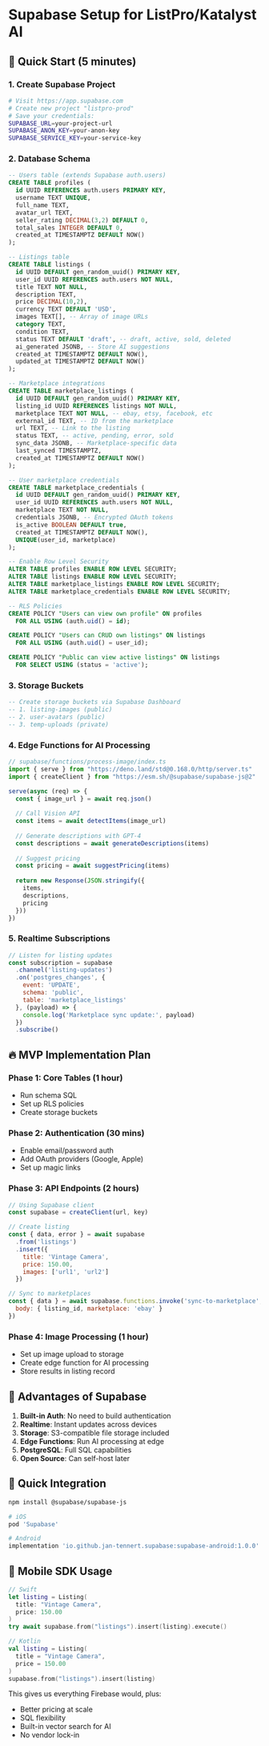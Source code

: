 # Supabase Setup for ListPro/Katalyst AI

## 🚀 Quick Start (5 minutes)

### 1. Create Supabase Project
```bash
# Visit https://app.supabase.com
# Create new project "listpro-prod"
# Save your credentials:
SUPABASE_URL=your-project-url
SUPABASE_ANON_KEY=your-anon-key
SUPABASE_SERVICE_KEY=your-service-key
```

### 2. Database Schema
```sql
-- Users table (extends Supabase auth.users)
CREATE TABLE profiles (
  id UUID REFERENCES auth.users PRIMARY KEY,
  username TEXT UNIQUE,
  full_name TEXT,
  avatar_url TEXT,
  seller_rating DECIMAL(3,2) DEFAULT 0,
  total_sales INTEGER DEFAULT 0,
  created_at TIMESTAMPTZ DEFAULT NOW()
);

-- Listings table
CREATE TABLE listings (
  id UUID DEFAULT gen_random_uuid() PRIMARY KEY,
  user_id UUID REFERENCES auth.users NOT NULL,
  title TEXT NOT NULL,
  description TEXT,
  price DECIMAL(10,2),
  currency TEXT DEFAULT 'USD',
  images TEXT[], -- Array of image URLs
  category TEXT,
  condition TEXT,
  status TEXT DEFAULT 'draft', -- draft, active, sold, deleted
  ai_generated JSONB, -- Store AI suggestions
  created_at TIMESTAMPTZ DEFAULT NOW(),
  updated_at TIMESTAMPTZ DEFAULT NOW()
);

-- Marketplace integrations
CREATE TABLE marketplace_listings (
  id UUID DEFAULT gen_random_uuid() PRIMARY KEY,
  listing_id UUID REFERENCES listings NOT NULL,
  marketplace TEXT NOT NULL, -- ebay, etsy, facebook, etc
  external_id TEXT, -- ID from the marketplace
  url TEXT, -- Link to the listing
  status TEXT, -- active, pending, error, sold
  sync_data JSONB, -- Marketplace-specific data
  last_synced TIMESTAMPTZ,
  created_at TIMESTAMPTZ DEFAULT NOW()
);

-- User marketplace credentials
CREATE TABLE marketplace_credentials (
  id UUID DEFAULT gen_random_uuid() PRIMARY KEY,
  user_id UUID REFERENCES auth.users NOT NULL,
  marketplace TEXT NOT NULL,
  credentials JSONB, -- Encrypted OAuth tokens
  is_active BOOLEAN DEFAULT true,
  created_at TIMESTAMPTZ DEFAULT NOW(),
  UNIQUE(user_id, marketplace)
);

-- Enable Row Level Security
ALTER TABLE profiles ENABLE ROW LEVEL SECURITY;
ALTER TABLE listings ENABLE ROW LEVEL SECURITY;
ALTER TABLE marketplace_listings ENABLE ROW LEVEL SECURITY;
ALTER TABLE marketplace_credentials ENABLE ROW LEVEL SECURITY;

-- RLS Policies
CREATE POLICY "Users can view own profile" ON profiles
  FOR ALL USING (auth.uid() = id);

CREATE POLICY "Users can CRUD own listings" ON listings
  FOR ALL USING (auth.uid() = user_id);

CREATE POLICY "Public can view active listings" ON listings
  FOR SELECT USING (status = 'active');
```

### 3. Storage Buckets
```sql
-- Create storage buckets via Supabase Dashboard
-- 1. listing-images (public)
-- 2. user-avatars (public)
-- 3. temp-uploads (private)
```

### 4. Edge Functions for AI Processing
```typescript
// supabase/functions/process-image/index.ts
import { serve } from "https://deno.land/std@0.168.0/http/server.ts"
import { createClient } from "https://esm.sh/@supabase/supabase-js@2"

serve(async (req) => {
  const { image_url } = await req.json()
  
  // Call Vision API
  const items = await detectItems(image_url)
  
  // Generate descriptions with GPT-4
  const descriptions = await generateDescriptions(items)
  
  // Suggest pricing
  const pricing = await suggestPricing(items)
  
  return new Response(JSON.stringify({
    items,
    descriptions,
    pricing
  }))
})
```

### 5. Realtime Subscriptions
```javascript
// Listen for listing updates
const subscription = supabase
  .channel('listing-updates')
  .on('postgres_changes', {
    event: 'UPDATE',
    schema: 'public',
    table: 'marketplace_listings'
  }, (payload) => {
    console.log('Marketplace sync update:', payload)
  })
  .subscribe()
```

## 🔥 MVP Implementation Plan

### Phase 1: Core Tables (1 hour)
- Run schema SQL
- Set up RLS policies
- Create storage buckets

### Phase 2: Authentication (30 mins)
- Enable email/password auth
- Add OAuth providers (Google, Apple)
- Set up magic links

### Phase 3: API Endpoints (2 hours)
```javascript
// Using Supabase client
const supabase = createClient(url, key)

// Create listing
const { data, error } = await supabase
  .from('listings')
  .insert({
    title: 'Vintage Camera',
    price: 150.00,
    images: ['url1', 'url2']
  })

// Sync to marketplaces
const { data } = await supabase.functions.invoke('sync-to-marketplace', {
  body: { listing_id, marketplace: 'ebay' }
})
```

### Phase 4: Image Processing (1 hour)
- Set up image upload to storage
- Create edge function for AI processing
- Store results in listing record

## 🎯 Advantages of Supabase

1. **Built-in Auth**: No need to build authentication
2. **Realtime**: Instant updates across devices
3. **Storage**: S3-compatible file storage included
4. **Edge Functions**: Run AI processing at edge
5. **PostgreSQL**: Full SQL capabilities
6. **Open Source**: Can self-host later

## 🔗 Quick Integration

```bash
npm install @supabase/supabase-js

# iOS
pod 'Supabase'

# Android
implementation 'io.github.jan-tennert.supabase:supabase-android:1.0.0'
```

## 📱 Mobile SDK Usage

```swift
// Swift
let listing = Listing(
  title: "Vintage Camera",
  price: 150.00
)
try await supabase.from("listings").insert(listing).execute()
```

```kotlin
// Kotlin
val listing = Listing(
  title = "Vintage Camera",
  price = 150.00
)
supabase.from("listings").insert(listing)
```

This gives us everything Firebase would, plus:
- Better pricing at scale
- SQL flexibility
- Built-in vector search for AI
- No vendor lock-in